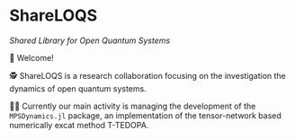 # ShareLOQS
*Shared Library for Open Quantum Systems*

👋 Welcome!

🕵 ShareLOQS is a research collaboration focusing on the investigation the dynamics of open quantum systems.

👩‍💻 Currently our main activity is managing the development of the `MPSDynamics.jl` package, an implementation of the tensor-network based numerically excat method T-TEDOPA.
